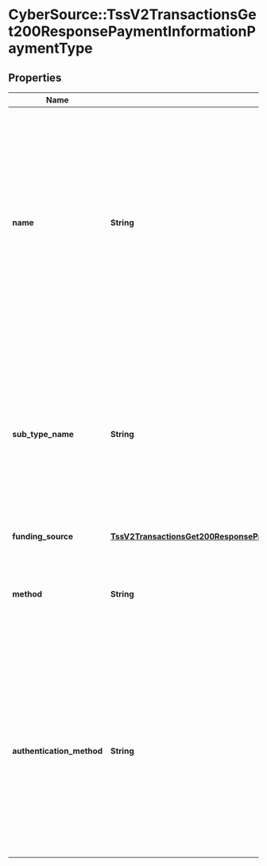 # CyberSource::TssV2TransactionsGet200ResponsePaymentInformationPaymentType

## Properties
Name | Type | Description | Notes
------------ | ------------- | ------------- | -------------
**name** | **String** | A Payment Type is an agreed means for a payee to receive legal tender from a payer. The way one pays for a commercial financial transaction. Examples: Card, Bank Transfer, Digital, Direct Debit. Possible values: - &#x60;CARD&#x60; (use this for a PIN debit transaction)  | [optional] 
**sub_type_name** | **String** | SubType Name is detail information about Payment Type. Examples: For Card, if Credit or Debit or PrePaid. For Bank Transfer, if Online Bank Transfer or Wire Transfers. - &#x60;DEBIT&#x60; (use this for a PIN debit transaction)  | [optional] 
**funding_source** | [**TssV2TransactionsGet200ResponsePaymentInformationPaymentTypeFundingSource**](TssV2TransactionsGet200ResponsePaymentInformationPaymentTypeFundingSource.md) |  | [optional] 
**method** | **String** | A Payment Type is enabled through a Method. Examples: Visa, Master Card, ApplePay, iDeal | [optional] 
**authentication_method** | **String** | A Payment Type Authentication Method is the means used to verify that the presenter of the Payment Type credential is an authorized user of the Payment Instrument. Examples: 3DSecure – Verified by Visa, 3DSecure – MasteCard Secure Code  | [optional] 


